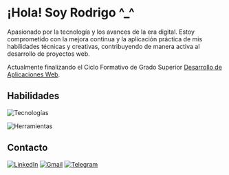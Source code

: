 # ¡Hola! Soy Rodrigo ^\_^

Apasionado por la tecnología y los avances de la era digital. Estoy comprometido con la mejora continua y la aplicación práctica de mis habilidades técnicas y creativas, contribuyendo de manera activa al desarrollo de proyectos web.

Actualmente finalizando el Ciclo Formativo de Grado Superior [Desarrollo de Aplicaciones Web](https://github.com/rodrigomardel/Desarrollo-de-Aplicaciones-Web).

## Habilidades

![Tecnologías](https://skillicons.dev/icons?i=html,css,js,java,php,mysql)

![Herramientas](https://skillicons.dev/icons?i=vscode,eclipse,bootstrap,git,ps)

## Contacto

[![LinkedIn](https://img.shields.io/badge/LinkedIn-0A66C2?style=for-the-badge&logo=linkedin&logoColor=white&labelColor=101010)](https://www.linkedin.com/in/rodrigo-martinez-delgado/)
[![Gmail](https://img.shields.io/badge/MAIL-EA4335?style=for-the-badge&logo=gmail&logoColor=white&labelColor=101010)](mailto:rodrigo.mardel.daw@gmail.com)
[![Telegram](https://img.shields.io/badge/Telegram-26A5E4?style=for-the-badge&logo=telegram&logoColor=white&labelColor=101010)](https://t.me/RodrigoWhile)

